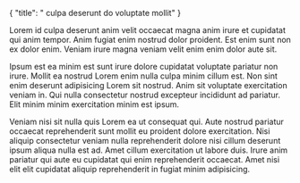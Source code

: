{
  "title": " culpa deserunt do voluptate mollit"
}

Lorem id culpa deserunt anim velit occaecat magna anim irure et cupidatat qui anim tempor. Anim fugiat enim nostrud dolor proident. Est enim sunt non ex dolor enim. Veniam irure magna veniam velit enim enim dolor aute sit.

Ipsum est ea minim est sunt irure dolore cupidatat voluptate pariatur non irure. Mollit ea nostrud Lorem enim nulla culpa minim cillum est. Non sint enim deserunt adipisicing Lorem sit nostrud. Anim sit voluptate exercitation veniam in. Qui nulla consectetur nostrud excepteur incididunt ad pariatur. Elit minim minim exercitation minim est ipsum.

Veniam nisi sit nulla quis Lorem ea ut consequat qui. Aute nostrud pariatur occaecat reprehenderit sunt mollit eu proident dolore exercitation. Nisi aliquip consectetur veniam nulla reprehenderit dolore nisi cillum deserunt ipsum aliqua nulla est ad. Amet cillum exercitation ut labore duis. Irure anim pariatur qui aute eu cupidatat qui enim reprehenderit occaecat. Amet nisi elit elit cupidatat aliquip reprehenderit in fugiat minim adipisicing.